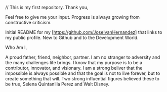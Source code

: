 // This is my first repository. Thank you,

Feel free to give me your input. Progress is always growing from constructive criticism.

Initial README for my [https://github.com/JoseIvanHernandez] that links to my public profile. New to Github and to the Development World.

Who Am I,

A proud father, friend, neighbor, partner. I am no stranger to adversity and the many challenges life brings. I know that my purpose is to be a contributor, innovator, and visionary. I am a strong beliver that the impossible is always possible and that the goal is not to live forever, but to create something that will. Two strong influential figures believed these to be true, Selena Quintanilla Perez and Walt Disney. 
